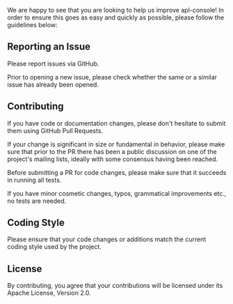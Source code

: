 We are happy to see that you are looking to help us
improve apl-console! In order to ensure this goes as
easy and quickly as possible, please follow the
guidelines below:

## Reporting an Issue

Please report issues via GitHub.

Prior to opening a new issue, please check whether the
same or a similar issue has already been opened.

## Contributing

If you have code or documentation changes, please
don't hesitate to submit them using GitHub Pull
Requests.

If your change is significant in size or fundamental
in behavior, please make sure that prior to the PR
there has been a public discussion on one of the
project's mailing lists, ideally with some consensus
having been reached.

Before submitting a PR for code changes, please make
sure that it succeeds in running all tests.

If you have minor cosmetic changes, typos, grammatical
improvements etc., no tests are needed.

## Coding Style

Please ensure that your code changes or additions
match the current coding style used by the project.

## License

By contributing, you agree that your contributions
will be licensed under its Apache License, Version
2.0.
